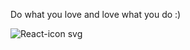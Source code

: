 Do what you love and love what you do :)

![React-icon svg](https://user-images.githubusercontent.com/102305155/182633263-c2c4ac8a-7720-4f58-8099-44c56089c572.png)
